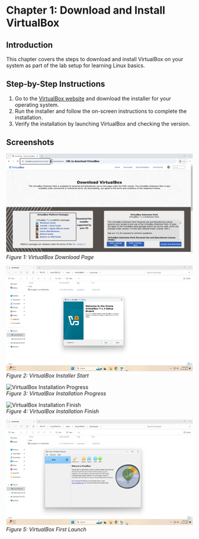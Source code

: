 # Chapter 1: Download and Install VirtualBox

## Introduction
This chapter covers the steps to download and install VirtualBox on your system as part of the lab setup for learning Linux basics.

## Step-by-Step Instructions
1. Go to the [VirtualBox website](https://www.virtualbox.org/wiki/Downloads) and download the installer for your operating system.
2. Run the installer and follow the on-screen instructions to complete the installation.
3. Verify the installation by launching VirtualBox and checking the version.

## Screenshots
![VirtualBox Download Page](screenshots/01-virtualbox-download-page.png)  
*Figure 1: VirtualBox Download Page*

![VirtualBox Installer Start](screenshots/02-virtualbox-installer-start.png)  
*Figure 2: VirtualBox Installer Start*

![VirtualBox Installation Progress](screenshots/03-virtualbox-install-progress.png)  
*Figure 3: VirtualBox Installation Progress*

![VirtualBox Installation Finish](screenshots/04-virtualbox-install-finish.png)  
*Figure 4: VirtualBox Installation Finish*

![VirtualBox First Launch](screenshots/05-virtualbox-first-launch.png)  
*Figure 5: VirtualBox First Launch*
